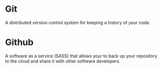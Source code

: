 # Git

A distributed version control system for keeping a history of your code.

# Github

A software as a service (SASS) that allows your to back up your repository to the cloud and share it with other software developers.
